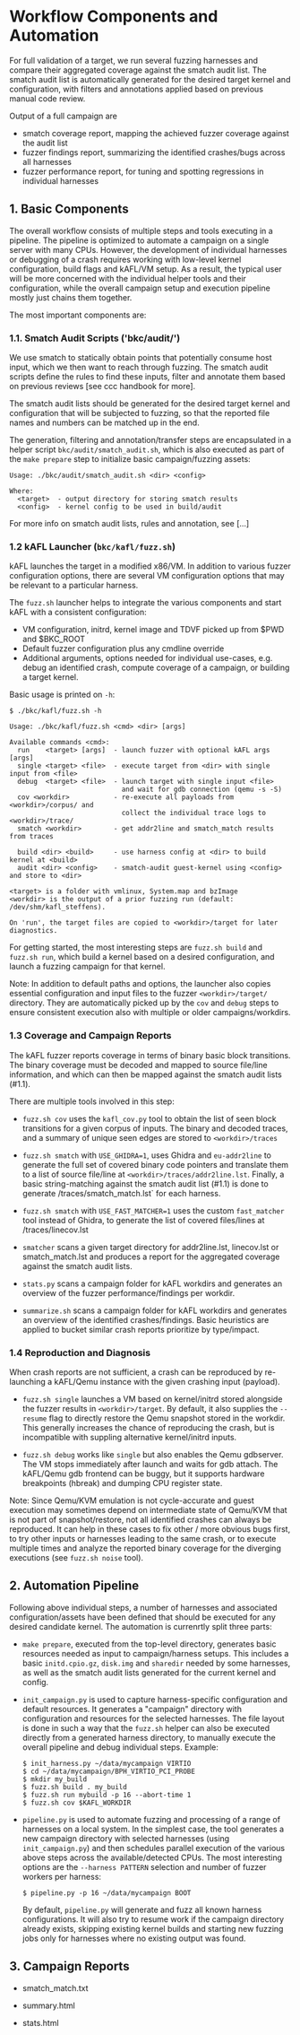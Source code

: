 # Workflow Components and Automation

For full validation of a target, we run several fuzzing harnesses and compare
their aggregated coverage against the smatch audit list. The smatch audit list
is automatically generated for the desired target kernel and configuration,
with filters and annotations applied based on previous manual code review.

Output of a full campaign are
- smatch coverage report, mapping the achieved fuzzer coverage against the audit list
- fuzzer findings report, summarizing the identified crashes/bugs across all harnesses
- fuzzer performance report, for tuning and spotting regressions in individual harnesses

## 1. Basic Components

The overall workflow consists of multiple steps and tools executing in
a pipeline. The pipeline is optimized to automate a campaign on a single server
with many CPUs. However, the development of individual harnesses or debugging
of a crash requires working with low-level kernel configuration, build flags and
kAFL/VM setup. As a result, the typical user will be more concerned with the
individual helper tools and their configuration, while the overall campaign setup and
execution pipeline mostly just chains them together.

The most important components are:

### 1.1. Smatch Audit Scripts ('bkc/audit/')

We use smatch to statically obtain points that potentially consume host input,
which we then want to reach through fuzzing. The smatch audit scripts define
the rules to find these inputs, filter and annotate them based on previous
reviews [see ccc handbook for more].

The smatch audit lists should be generated for the desired target kernel and
configuration that will be subjected to fuzzing, so that the reported file names
and numbers can be matched up in the end.

The generation, filtering and annotation/transfer steps are encapsulated in
a helper script `bkc/audit/smatch_audit.sh`, which is also executed as part of
the `make prepare` step to initialize basic campaign/fuzzing assets:

  ```
  Usage: ./bkc/audit/smatch_audit.sh <dir> <config>
  
  Where:
    <target>  - output directory for storing smatch results
    <config>  - kernel config to be used in build/audit
  ```

For more info on smatch audit lists, rules and annotation, see [...]

### 1.2 kAFL Launcher (`bkc/kafl/fuzz.sh`)

kAFL launches the target in a modified x86/VM. In addition to various fuzzer
configuration options, there are several VM configuration options that may be
relevant to a particular harness.

The `fuzz.sh` launcher helps to integrate the various components and start kAFL
with a consistent configuration:

- VM configuration, initrd, kernel image and TDVF picked up from $PWD and $BKC\_ROOT
- Default fuzzer configuration plus any cmdline override
- Additional arguments, options needed for individual use-cases, e.g. debug
  an identified crash, compute coverage of a campaign, or building a target kernel.

Basic usage is printed on `-h`:

  ```
  $ ./bkc/kafl/fuzz.sh -h
  
  Usage: ./bkc/kafl/fuzz.sh <cmd> <dir> [args]
  
  Available commands <cmd>:
    run    <target> [args]  - launch fuzzer with optional kAFL args [args]
    single <target> <file>  - execute target from <dir> with single input from <file>
    debug  <target> <file>  - launch target with single input <file>
                              and wait for gdb connection (qemu -s -S)
    cov <workdir>           - re-execute all payloads from <workdir>/corpus/ and
                              collect the individual trace logs to <workdir>/trace/
    smatch <workdir>        - get addr2line and smatch_match results from traces
  
    build <dir> <build>     - use harness config at <dir> to build kernel at <build>
    audit <dir> <config>    - smatch-audit guest-kernel using <config> and store to <dir>
  
  <target> is a folder with vmlinux, System.map and bzImage
  <workdir> is the output of a prior fuzzing run (default: /dev/shm/kafl_steffens).
  
  On 'run', the target files are copied to <workdir>/target for later diagnostics.
  ```

For getting started, the most interesting steps are `fuzz.sh build` and `fuzz.sh
run`, which build a kernel based on a desired configuration, and launch
a fuzzing campaign for that kernel.

Note: In addition to default paths and options, the launcher also copies essential
configuration and input files to the fuzzer `<workdir>/target/` directory. They
are automatically picked up by the `cov` and `debug` steps to ensure consistent
execution also with multiple or older campaigns/workdirs.

### 1.3 Coverage and Campaign Reports

The kAFL fuzzer reports coverage in terms of binary basic block transitions. The
binary coverage must be decoded and mapped to source file/line information, and
which can then be mapped against the smatch audit lists (#1.1).

There are multiple tools involved in this step:

- `fuzz.sh cov` uses the `kafl_cov.py` tool to obtain the list of seen block
  transitions for a given corpus of inputs. The binary and decoded traces, and
  a summary of unique seen edges are stored to `<workdir>/traces`

- `fuzz.sh smatch` with `USE_GHIDRA=1`, uses Ghidra and `eu-addr2line` to
  generate the full set of covered binary code pointers and translate them to
  a list of source file/line at `<workdir>/traces/addr2line.lst`. Finally, a basic
  string-matching against the smatch audit list (#1.1) is done to generate
  <workdir>/traces/smatch_match.lst` for each harness.

- `fuzz.sh smatch` with `USE_FAST_MATCHER=1` uses the custom `fast_matcher`
  tool instead of Ghidra, to generate the list of covered files/lines at <workdir>/traces/linecov.lst

- `smatcher` scans a given target directory for addr2line.lst, linecov.lst or
  smatch_match.lst and produces a report for the aggregated coverage against the
  smatch audit lists.

- `stats.py` scans a campaign folder for kAFL workdirs and generates an
  overview of the fuzzer performance/findings per workdir.

- `summarize.sh` scans a campaign folder for kAFL workdirs and generates an
  overview of the identified crashes/findings. Basic heuristics are applied to
  bucket similar crash reports prioritize by type/impact.

### 1.4 Reproduction and Diagnosis

When crash reports are not sufficient, a crash can be reproduced by re-launching
a kAFL/Qemu instance with the given crashing input (payload).

- `fuzz.sh single` launches a VM based on kernel/initrd stored alongside the
  fuzzer results in `<workdir>/target`. By default, it also supplies the
   `--resume` flag to directly restore the Qemu snapshot stored in the workdir.
  This generally increases the chance of reproducing the crash, but is
  incompatible with suppling alternative kernel/initrd inputs.

- `fuzz.sh debug` works like `single` but also enables the Qemu gdbserver. The
  VM stops immediately after launch and waits for gdb attach. The kAFL/Qemu
  gdb frontend can be buggy, but it supports hardware breakpoints (hbreak) and
  dumping CPU register state.


Note: Since Qemu/KVM emulation is not cycle-accurate and guest execution may
sometimes depend on intermediate state of Qemu/KVM that is not part of
snapshot/restore, not all identified crashes can always be reproduced. It can
help in these cases to fix other / more obvious bugs first, to try other inputs
or harnesses leading to the same crash, or to execute multiple times and analyze
the reported binary coverage for the diverging executions (see `fuzz.sh noise` tool).

## 2. Automation Pipeline

Following above individual steps, a number of harnesses and associated
configuration/assets have been defined that should be executed for any desired
candidate kernel. The automation is currenrtly split three parts:

- `make prepare`, executed from the top-level directory, generates basic
  resources needed as input to campaign/harness setups. This includes a
  basic `initd.cpio.gz`, `disk.img` and `sharedir` needed by some harnesses,
  as well as the smatch audit lists generated for the current kernel and config.

- `init_campaign.py` is used to capture harness-specific configuration and
  default resources. It generates a "campaign" directory with configuration and resources
  for the selected harnesses. The file layout is done in such a way that the `fuzz.sh`
  helper can also be executed directly from a generated harness directory, to
  manually execute the overall pipeline and debug individual steps. Example:

  ```
  $ init_harness.py ~/data/mycampaign VIRTIO
  $ cd ~/data/mycampaign/BPH_VIRTIO_PCI_PROBE
  $ mkdir my_build
  $ fuzz.sh build . my_build
  $ fuzz.sh run mybuild -p 16 --abort-time 1
  $ fuzz.sh cov $KAFL_WORKDIR
  ```

- `pipeline.py` is used to automate fuzzing and processing of a range of
  harnesses on a local system. In the simplest case, the tool generates a
  new campaign directory with selected harnesses (using `init_campaign.py`)
  and then schedules parallel execution of the various above steps across the
  available/detected CPUs. The most interesting options are the
  `--harness PATTERN` selection and number of fuzzer workers per harness:

  ```
  $ pipeline.py -p 16 ~/data/mycampaign BOOT
  ```

  By default, `pipeline.py` will generate and fuzz all known harness
  configurations. It will also try to resume work if the campaign directory
  already exists, skipping existing kernel builds and starting new fuzzing jobs
  only for harnesses where no existing <workdir> output was found.


## 3. Campaign Reports

- smatch_match.txt

- summary.html

- stats.html
